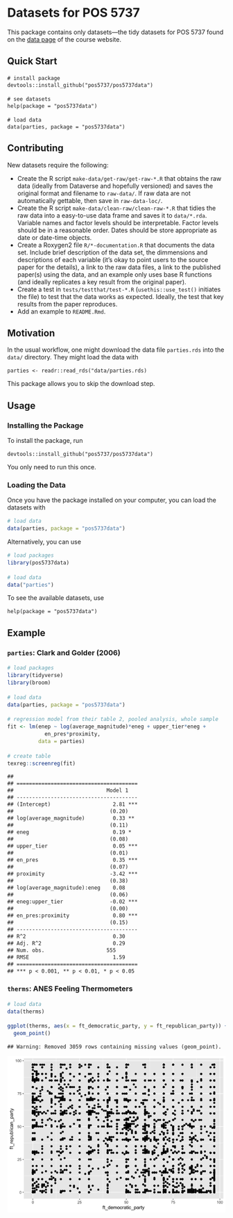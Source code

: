 Datasets for POS 5737
================

This package contains only datasets—the tidy datasets for POS 5737 found
on the [data page](https://pos5737.github.io/data.html) of the course
website.

## Quick Start

    # install package
    devtools::install_github("pos5737/pos5737data")
    
    # see datasets
    help(package = "pos5737data")
    
    # load data
    data(parties, package = "pos5737data")

## Contributing

New datasets require the following:

  - Create the R script `make-data/get-raw/get-raw-*.R` that obtains the
    raw data (ideally from Dataverse and hopefully versioned) and saves
    the original format and filename to `raw-data/`. If raw data are not
    automatically gettable, then save in `raw-data-loc/`.
  - Create the R script `make-data/clean-raw/clean-raw-*.R` that tidies
    the raw data into a easy-to-use data frame and saves it to
    `data/*.rda`. Variable names and factor levels should be
    interpretable. Factor levels should be in a reasonable order. Dates
    should be store appropriate as date or date-time objects.
  - Create a Roxygen2 file `R/*-documentation.R` that documents the data
    set. Include brief description of the data set, the dimmensions and
    descriptions of each variable (it’s okay to point users to the
    source paper for the details), a link to the raw data files, a link
    to the published paper(s) using the data, and an example only uses
    base R functions (and ideally replicates a key result from the
    original paper).
  - Create a test in `tests/testthat/test-*.R` (`usethis::use_test()`
    initiates the file) to test that the data works as expected.
    Ideally, the test that key results from the paper reproduces.
  - Add an example to `README.Rmd`.

## Motivation

In the usual workflow, one might download the data file `parties.rds`
into the `data/` directory. They might load the data with

    parties <- readr::read_rds("data/parties.rds)

This package allows you to skip the download step.

## Usage

### Installing the Package

To install the package, run

    devtools::install_github("pos5737/pos5737data")

You only need to run this once.

### Loading the Data

Once you have the package installed on your computer, you can load the
datasets with

``` r
# load data
data(parties, package = "pos5737data")
```

Alternatively, you can use

``` r
# load packages
library(pos5737data)

# load data
data("parties")
```

To see the available datasets, use

    help(package = "pos5737data")

## Example

### `parties`: Clark and Golder (2006)

``` r
# load packages
library(tidyverse)
library(broom)

# load data
data(parties, package = "pos5737data")

# regression model from their table 2, pooled analysis, whole sample
fit <- lm(enep ~ log(average_magnitude)*eneg + upper_tier*eneg + 
            en_pres*proximity, 
          data = parties)

# create table
texreg::screenreg(fit)
```

    ## 
    ## =======================================
    ##                              Model 1   
    ## ---------------------------------------
    ## (Intercept)                    2.81 ***
    ##                               (0.20)   
    ## log(average_magnitude)         0.33 ** 
    ##                               (0.11)   
    ## eneg                           0.19 *  
    ##                               (0.08)   
    ## upper_tier                     0.05 ***
    ##                               (0.01)   
    ## en_pres                        0.35 ***
    ##                               (0.07)   
    ## proximity                     -3.42 ***
    ##                               (0.38)   
    ## log(average_magnitude):eneg    0.08    
    ##                               (0.06)   
    ## eneg:upper_tier               -0.02 ***
    ##                               (0.00)   
    ## en_pres:proximity              0.80 ***
    ##                               (0.15)   
    ## ---------------------------------------
    ## R^2                            0.30    
    ## Adj. R^2                       0.29    
    ## Num. obs.                    555       
    ## RMSE                           1.59    
    ## =======================================
    ## *** p < 0.001, ** p < 0.01, * p < 0.05

### `therms`: ANES Feeling Thermometers

``` r
# load data
data(therms)

ggplot(therms, aes(x = ft_democratic_party, y = ft_republican_party)) +
  geom_point()
```

    ## Warning: Removed 3059 rows containing missing values (geom_point).

![](README_files/figure-gfm/unnamed-chunk-4-1.png)<!-- -->
